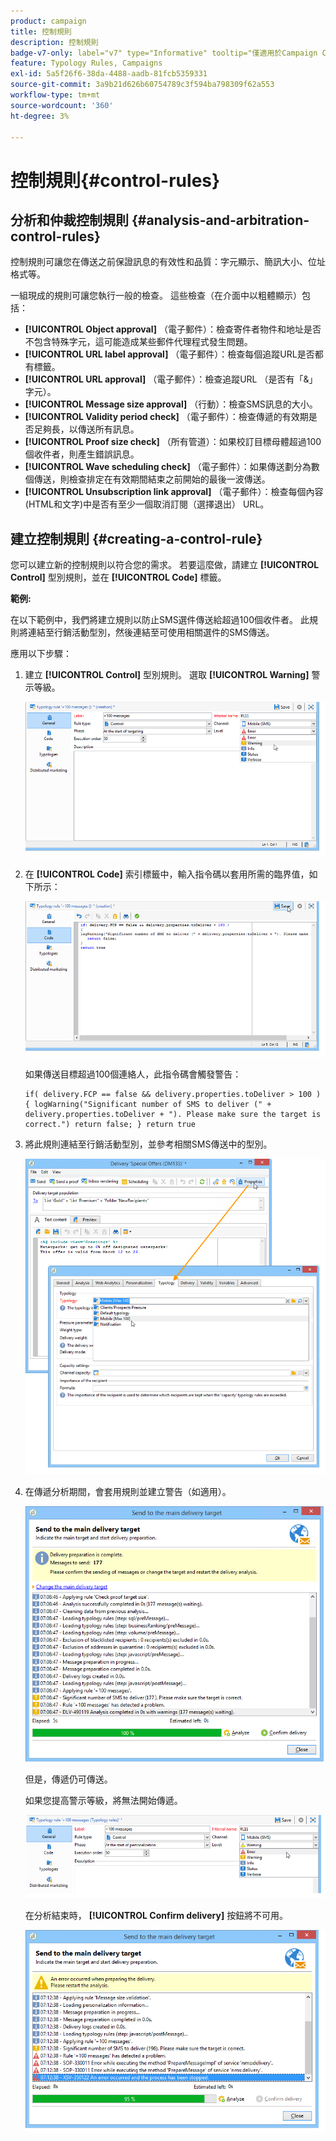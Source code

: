 ```yaml
---
product: campaign
title: 控制規則
description: 控制規則
badge-v7-only: label="v7" type="Informative" tooltip="僅適用於Campaign Classic v7"
feature: Typology Rules, Campaigns
exl-id: 5a5f26f6-38da-4488-aadb-81fcb5359331
source-git-commit: 3a9b21d626b60754789c3f594ba798309f62a553
workflow-type: tm+mt
source-wordcount: '360'
ht-degree: 3%

---
```


# 控制規則{#control-rules}

## 分析和仲裁控制規則 {#analysis-and-arbitration-control-rules}

控制規則可讓您在傳送之前保證訊息的有效性和品質：字元顯示、簡訊大小、位址格式等。

一組現成的規則可讓您執行一般的檢查。 這些檢查（在介面中以粗體顯示）包括：

* **[!UICONTROL Object approval]** （電子郵件）：檢查寄件者物件和地址是否不包含特殊字元，這可能造成某些郵件代理程式發生問題。
* **[!UICONTROL URL label approval]** （電子郵件）：檢查每個追蹤URL是否都有標籤。
* **[!UICONTROL URL approval]** （電子郵件）：檢查追蹤URL （是否有「&amp;」字元）。
* **[!UICONTROL Message size approval]** （行動）：檢查SMS訊息的大小。
* **[!UICONTROL Validity period check]** （電子郵件）：檢查傳遞的有效期是否足夠長，以傳送所有訊息。
* **[!UICONTROL Proof size check]** （所有管道）：如果校訂目標母體超過100個收件者，則產生錯誤訊息。
* **[!UICONTROL Wave scheduling check]** （電子郵件）：如果傳送劃分為數個傳送，則檢查排定在有效期間結束之前開始的最後一波傳送。
* **[!UICONTROL Unsubscription link approval]** （電子郵件）：檢查每個內容(HTML和文字)中是否有至少一個取消訂閱（選擇退出） URL。

## 建立控制規則 {#creating-a-control-rule}

您可以建立新的控制規則以符合您的需求。 若要這麼做，請建立 **[!UICONTROL Control]** 型別規則，並在 **[!UICONTROL Code]** 標籤。

**範例:**

在以下範例中，我們將建立規則以防止SMS選件傳送給超過100個收件者。 此規則將連結至行銷活動型別，然後連結至可使用相關選件的SMS傳送。

應用以下步驟：

1. 建立 **[!UICONTROL Control]** 型別規則。 選取 **[!UICONTROL Warning]** 警示等級。

   ![](assets/campaign_opt_create_control_01.png)

1. 在 **[!UICONTROL Code]** 索引標籤中，輸入指令碼以套用所需的臨界值，如下所示：

   ![](assets/campaign_opt_create_control_02.png)

   如果傳送目標超過100個連絡人，此指令碼會觸發警告：

   ```
   if( delivery.FCP == false && delivery.properties.toDeliver > 100 ) { logWarning("Significant number of SMS to deliver (" + delivery.properties.toDeliver + "). Please make sure the target is correct.") return false; } return true
   ```

1. 將此規則連結至行銷活動型別，並參考相關SMS傳送中的型別。

   ![](assets/campaign_opt_create_control_03.png)

1. 在傳遞分析期間，會套用規則並建立警告（如適用）。

   ![](assets/campaign_opt_create_control_04.png)

   但是，傳遞仍可傳送。

   如果您提高警示等級，將無法開始傳遞。

   ![](assets/campaign_opt_create_control_05.png)

   在分析結束時， **[!UICONTROL Confirm delivery]** 按鈕將不可用。

   ![](assets/campaign_opt_create_control_06.png)
